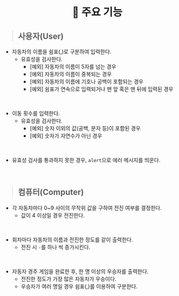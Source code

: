 <h1 align="middle">📌 주요 기능</h1>

> ## **사용자(User)**

- 자동차의 이름을 쉼표(,)로 구분하여 입력한다.
  - 유효성을 검사한다.
    - [예외] 자동차의 이름이 5자를 넘는 경우
    - [예외] 자동차의 이름이 중복되는 경우
    - [예외] 자동차의 이름에 기호나 공백이 포함되는 경우
    - [예외] 쉼표가 연속으로 입력되거나 맨 앞 혹은 맨 뒤에 입력된 경우

<br>

- 이동 횟수를 입력한다.
  - 유효성을 검사한다.
    - [예외] 숫자 이외의 값(공백, 문자 등)이 포함된 경우
    - [예외] 숫자가 자연수가 아닌 경우

<br>

- 유효성 검사를 통과하지 못한 경우, `alert`으로 에러 메시지를 띄운다.

<br>

> ## **컴퓨터(Computer)**

- 각 자동차마다 0~9 사이의 무작위 값을 구하여 전진 여부를 결정한다.
  - 값이 4 이상일 경우 전진한다.

<br>

- 회차마다 자동차의 이름과 전진한 정도를 같이 출력한다.
  - 전진 시 `-`를 하나 씩 증가시킨다.

<br>

- 자동자 경주 게임을 완료한 후, 한 명 이상의 우승자를 출력한다.
  - 전진한 정도가 가장 많은 자동차가 우승이다.
  - 우승자가 여러 명일 경우 쉼표(,)를 이용하여 구분한다.
